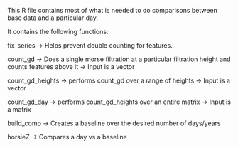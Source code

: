 This R file contains most of what is needed to do comparisons between base data and a particular day.

It contains the following functions:

fix_series -> Helps prevent double counting for features.

count_gd -> Does a single morse filtration at a particular filtration height and counts features above it
         -> Input is a vector
         
count_gd_heights -> performs count_gd over a range of heights
         -> Input is a vector
         
count_gd_day -> performs count_gd_heights over an entire matrix
             -> Input is a matrix
             
build_comp -> Creates a baseline over the desired number of days/years

horsieZ -> Compares a day vs a baseline
